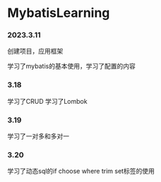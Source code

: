 # MybatisLearning

### 2023.3.11
创建项目，应用框架

学习了mybatis的基本使用，学习了配置的内容

### 3.18
学习了CRUD 学习了Lombok

### 3.19
学习了一对多和多对一

### 3.20
学习了动态sql的if choose where trim set标签的使用
